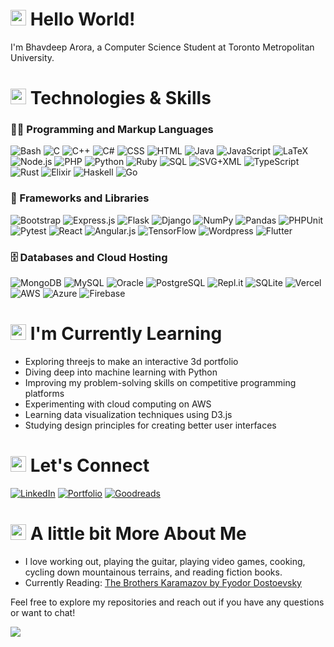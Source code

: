 # <img src="https://media.tenor.com/e3GqicbfhMYAAAAi/get-greeting-get-greetings.gif" width="25" /> Hello World!

I'm Bhavdeep Arora, a Computer Science Student at Toronto Metropolitan University.

# <img src="https://user-images.githubusercontent.com/74038190/212284087-bbe7e430-757e-4901-90bf-4cd2ce3e1852.gif" width="25"/> Technologies & Skills

### 👨‍💻 Programming and Markup Languages
![Bash](https://img.shields.io/badge/Shell_Script-121011?&logo=gnu-bash&logoColor=white)
![C](https://img.shields.io/badge/C-%2300599C.svg?logo=c&logoColor=white)
![C++](https://img.shields.io/badge/C%2B%2B-9C033A.svg?logo=cpp&logoColor=white)
![C#](https://img.shields.io/badge/C%23-68217A.svg?logo=c-sharp&logoColor=white)
![CSS](https://img.shields.io/badge/CSS-1572B6.svg?logo=css3&logoColor=white)
![HTML](https://img.shields.io/badge/HTML-E34F26.svg?logo=html5&logoColor=white)
![Java](https://img.shields.io/badge/Java-007396.svg?logo=java&logoColor=white)
![JavaScript](https://img.shields.io/badge/JavaScript-F7DF1E.svg?logo=javascript&logoColor=black)
![LaTeX](https://img.shields.io/badge/LaTeX-008080.svg?logo=latex&logoColor=white)
![Node.js](https://img.shields.io/badge/Node.js-43853D.svg?logo=node-dot-js&logoColor=white)
![PHP](https://img.shields.io/badge/PHP-777BB4.svg?logo=php&logoColor=white)
![Python](https://img.shields.io/badge/Python-14354C.svg?logo=python&logoColor=white)
![Ruby](https://img.shields.io/badge/ruby-%23CC342D.svg?logo=ruby&logoColor=white)
![SQL](https://img.shields.io/badge/SQL-025E8C.svg?logo=sqlite&logoColor=white)
![SVG+XML](https://img.shields.io/badge/SVG%2BXML-e0982c.svg?logo=svg&logoColor=white)
![TypeScript](https://img.shields.io/badge/TypeScript-007ACC.svg?logo=typescript&logoColor=white)
![Rust](https://img.shields.io/badge/rust-%23000000.svg?logo=rust&logoColor=white)
![Elixir](https://img.shields.io/badge/elixir-%234B275F.svg?logo=elixir&logoColor=white)
![Haskell](https://img.shields.io/badge/Haskell-5e5086?logo=haskell&logoColor=white)
![Go](https://img.shields.io/badge/go-%2300ADD8.svg?logo=go&logoColor=white)

### 🧰 Frameworks and Libraries
![Bootstrap](https://img.shields.io/badge/Bootstrap-7952B3.svg?logo=bootstrap&logoColor=white)
![Express.js](https://img.shields.io/badge/Express.js-404d59.svg?logo=express&logoColor=white)
![Flask](https://img.shields.io/badge/Flask-000000.svg?logo=flask&logoColor=white)
![Django](https://img.shields.io/badge/django-%23092E20.svg?logo=django&logoColor=white)
![NumPy](https://img.shields.io/badge/Numpy-013243.svg?logo=numpy&logoColor=white)
![Pandas](https://img.shields.io/badge/Pandas-150458.svg?logo=pandas&logoColor=white)
![PHPUnit](https://img.shields.io/badge/PHPUnit-366488.svg?logo=php&logoColor=white)
![Pytest](https://img.shields.io/badge/Pytest-0A9EDC.svg?logo=pytest&logoColor=white)
![React](https://img.shields.io/badge/React-20232a.svg?logo=react&logoColor=%2361DAFB)
![Angular.js](https://img.shields.io/badge/angular.js-%23E23237.svg?logo=angularjs&logoColor=white)
![TensorFlow](https://img.shields.io/badge/TensorFlow-FF6F00.svg?logo=tensorflow&logoColor=white)
![Wordpress](https://img.shields.io/badge/Wordpress-21759B.svg?logo=wordpress&logoColor=white)
![Flutter](https://img.shields.io/badge/Flutter-%2302569B.svg?logo=Flutter&logoColor=white)

### 🗄️ Databases and Cloud Hosting
![MongoDB](https://img.shields.io/badge/MongoDB-4ea94b.svg?logo=mongodb&logoColor=white)
![MySQL](https://img.shields.io/badge/MySQL-00f.svg?logo=mysql&logoColor=white)
![Oracle](https://img.shields.io/badge/Oracle-F00000.svg?logo=oracle&logoColor=white)
![PostgreSQL](https://img.shields.io/badge/PostgreSQL-316192.svg?logo=postgresql&logoColor=white)
![Repl.it](https://img.shields.io/badge/Repl.it-0D101E.svg?logo=replit&logoColor=white)
![SQLite](https://img.shields.io/badge/SQLite-07405e.svg?logo=sqlite&logoColor=white)
![Vercel](https://img.shields.io/badge/Vercel-000000.svg?logo=vercel&logoColor=white)
![AWS](https://img.shields.io/badge/AWS-%23FF9900.svg?logo=amazon-aws&logoColor=white)
![Azure](https://img.shields.io/badge/azure-%230072C6.svg?logo=microsoftazure&logoColor=white)
![Firebase](https://img.shields.io/badge/firebase-%23039BE5.svg?logo=firebase)

# <img src="https://i.pinimg.com/originals/5e/5f/cd/5e5fcd2efe9b4eb3bbaace2a02b29185.gif" width="25"/> I'm Currently Learning

- Exploring threejs to make an interactive 3d portfolio 
- Diving deep into machine learning with Python
- Improving my problem-solving skills on competitive programming platforms
- Experimenting with cloud computing on AWS
- Learning data visualization techniques using D3.js
- Studying design principles for creating better user interfaces

# <img src="https://media.tenor.com/6ph1w40DrykAAAAi/handshake-joypixels.giff" width="25"/> Let's Connect

[![LinkedIn](https://img.shields.io/badge/linkedin-%230077B5.svg?logo=linkedin&logoColor=white)](https://www.linkedin.com/in/bhavdeeparora/)
[![Portfolio](https://img.shields.io/badge/Portfolio-255E63?&logo=About.me&logoColor=white)](https://www.bhavdeeparora.com/)
[![Goodreads](https://img.shields.io/badge/-Goodreads-D7C4B2?style=flat&logo=goodreads&logoColor=382110)]([https://www.goodreads.com/user/show/your_profile_id](https://www.goodreads.com/user/show/168947482-bhav))
# <img src="https://media.tenor.com/DMRFgGmyUQQAAAAi/jump-rope-illustration.gif" width="25"/> A little bit More About Me

- I love working out, playing the guitar, playing video games, cooking, cycling down mountainous terrains, and reading fiction books.
- Currently Reading: [The Brothers Karamazov by Fyodor Dostoevsky](https://www.goodreads.com/book/show/4935.The_Brothers_Karamazov)

Feel free to explore my repositories and reach out if you have any questions or want to chat!

![](https://komarev.com/ghpvc/?username=bhav2134&label=Profile+Visitors)
